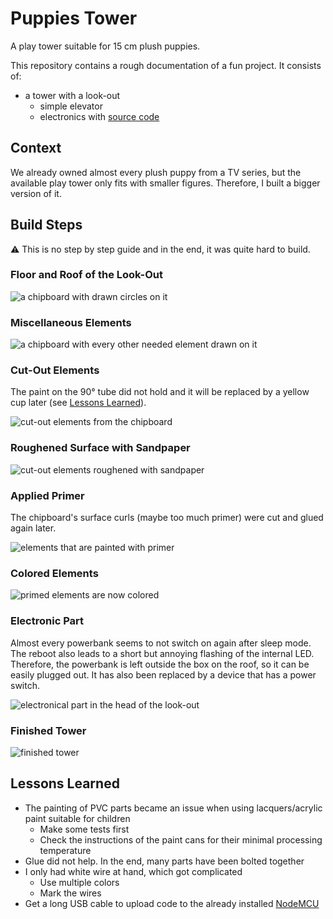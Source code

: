 # Puppies Tower

A play tower suitable for 15 cm plush puppies.

This repository contains a rough documentation of a fun project. It consists of:

* a tower with a look-out
  * simple elevator
  * electronics with [source code](esp8622/tower.ino)

## Context

We already owned almost every plush puppy from a TV series, but the available play tower only fits with smaller figures. Therefore, I built a bigger version of it.

## Build Steps

:warning: This is no step by step guide and in the end, it was quite hard to build.

### Floor and Roof of the Look-Out
![a chipboard with drawn circles on it][chrono1]

### Miscellaneous Elements
![a chipboard with every other needed element drawn on it][chrono2]

### Cut-Out Elements

The paint on the 90° tube did not hold and it will be replaced by a yellow cup later (see [Lessons Learned](#lessons-learned)).

![cut-out elements from the chipboard][chrono3]

### Roughened Surface with Sandpaper
![cut-out elements roughened with sandpaper][chrono4]

### Applied Primer

The chipboard's surface curls (maybe too much primer) were cut and glued again later.

![elements that are painted with primer][chrono5]

### Colored Elements
![primed elements are now colored][chrono6]

### Electronic Part

Almost every powerbank seems to not switch on again after sleep mode. The reboot also leads to a short but annoying flashing of the internal LED. Therefore, the powerbank is left outside the box on the roof, so it can be easily plugged out. It has also been replaced by a device that has a power switch.

![electronical part in the head of the look-out][chrono7]

### Finished Tower
![finished tower][chrono8]

## Lessons Learned

- The painting of PVC parts became an issue when using lacquers/acrylic paint suitable for children
  - Make some tests first
  - Check the instructions of the paint cans for their minimal processing temperature
- Glue did not help. In the end, many parts have been bolted together
- I only had white wire at hand, which got complicated
  - Use multiple colors
  - Mark the wires
- Get a long USB cable to upload code to the already installed [NodeMCU](http://www.nodemcu.com)


[chrono1]: assets/01-chipboard-look-out.jpg "The floor and roof of the look-out."
[chrono2]: assets/02-chipboard-misc.jpg "Every other needed element of the tower."
[chrono3]: assets/03-chipboard-cut.jpg "Elements were cut-out."
[chrono4]: assets/04-sandpaper.jpg "Elements were roughened with sandpaper."
[chrono5]: assets/05-primer.jpg "Primed elements."
[chrono6]: assets/06-color.jpg "Colored elements."
[chrono7]: assets/07-electronics.jpg "The electronical part of the tower."
[chrono8]: assets/08-finished.jpg "The finished tower."
